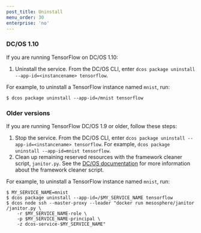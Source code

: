```yaml
---
post_title: Uninstall
menu_order: 30
enterprise: 'no'
---
```


<!-- THIS CONTENT DUPLICATES THE DC/OS OPERATION GUIDE -->

### DC/OS 1.10

If you are running TensorFlow on DC/OS 1.10:

1. Uninstall the service. From the DC/OS CLI, enter `dcos package uninstall --app-id=<instancename> tensorflow`.

For example, to uninstall a TensorFlow instance named `mnist`, run:

```shell
$ dcos package uninstall --app-id=/mnist tensorflow
```

### Older versions

If you are running TensorFlow DC/OS 1.9 or older, follow these steps:

1. Stop the service. From the DC/OS CLI, enter `dcos package uninstall --app-id=<instancename> tensorflow`.
   For example, `dcos package uninstall --app-id=mnist tensorflow`.
1. Clean up remaining reserved resources with the framework cleaner script, `janitor.py`. See the [DC/OS documentation](https://docs.mesosphere.com/deploying-services/uninstall/#framework-cleaner) for more information about the framework cleaner script.

For example, to uninstall a TensorFlow instance named `mnist`, run:

```shell
$ MY_SERVICE_NAME=mnist
$ dcos package uninstall --app-id=/$MY_SERVICE_NAME tensorflow
$ dcos node ssh --master-proxy --leader "docker run mesosphere/janitor /janitor.py \
    -r $MY_SERVICE_NAME-role \
    -p $MY_SERVICE_NAME-principal \
    -z dcos-service-$MY_SERVICE_NAME"
```

<!-- END DUPLICATE BLOCK -->
